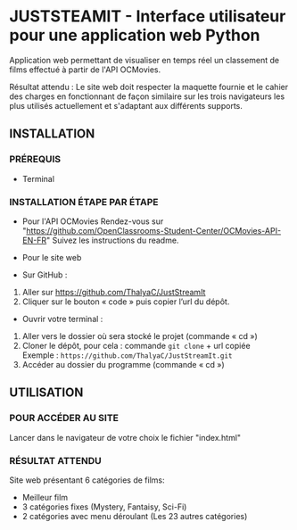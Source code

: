 # JUSTSTEAMIT - Interface utilisateur pour une application web Python

Application web permettant de visualiser en temps réel un classement de films effectué à partir de l'API OCMovies.

Résultat attendu : Le site web doit respecter la maquette fournie et le cahier des charges en fonctionnant de façon similaire sur les trois navigateurs les plus utilisés actuellement et s'adaptant aux différents supports.


## INSTALLATION
### PRÉREQUIS
+ Terminal

### INSTALLATION ÉTAPE PAR ÉTAPE
+ Pour l'API OCMovies
Rendez-vous sur "https://github.com/OpenClassrooms-Student-Center/OCMovies-API-EN-FR"
Suivez les instructions du readme.

+ Pour le site web
+	Sur GitHub :
1.	Aller sur https://github.com/ThalyaC/JustStreamIt
2.	Cliquer sur le bouton « code » puis copier l’url du dépôt.

+	Ouvrir votre terminal :
1.	Aller vers le dossier où sera stocké le projet (commande « cd ») 
2.	Cloner le dépôt, pour cela :
commande `git clone` + url copiée  
Exemple : `https://github.com/ThalyaC/JustStreamIt.git`
3.	Accéder au dossier du programme (commande « cd ») 

## UTILISATION 
### POUR ACCÉDER AU SITE
Lancer dans le navigateur de votre choix le fichier "index.html"
### RÉSULTAT ATTENDU
Site web présentant 6 catégories de films:
- Meilleur film
- 3 catégories fixes (Mystery, Fantaisy, Sci-Fi)
- 2 catégories avec menu déroulant (Les 23 autres catégories)
  